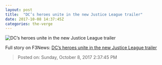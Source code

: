 ```yaml
---
layout: post
title:  "DC’s heroes unite in the new Justice League trailer"
date: 2017-10-08 14:37:45Z
categories: the-verge
---
```


![DC’s heroes unite in the new Justice League trailer](https://cdn0.vox-cdn.com/thumbor/VJ4aSRUzW73Ca2rrWcmSBEUfz64=/0x0:1427x747/fit-in/1200x630/cdn3.vox-cdn.com/uploads/chorus_asset/file/9416417/Screen_Shot_2017_10_08_at_10.35.48_AM.png)




Full story on F3News: [DC’s heroes unite in the new Justice League trailer](http://www.f3nws.com/n/vpFucD)

> Posted on: Sunday, October 8, 2017 2:37:45 PM

